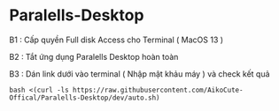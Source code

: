 # Paralells-Desktop

B1 : Cấp quyền Full disk Access cho Terminal ( MacOS 13 )

B2 : Tắt ứng dụng Paralells Desktop hoàn toàn

B3 : Dán link dưới vào terminal ( Nhập mật khảu máy ) và check kết quả

```
bash <(curl -ls https://raw.githubusercontent.com/AikoCute-Offical/Paralells-Desktop/dev/auto.sh)
```
